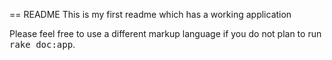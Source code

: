 == README
This is my first readme which has a working application


Please feel free to use a different markup language if you do not plan to run
<tt>rake doc:app</tt>.

